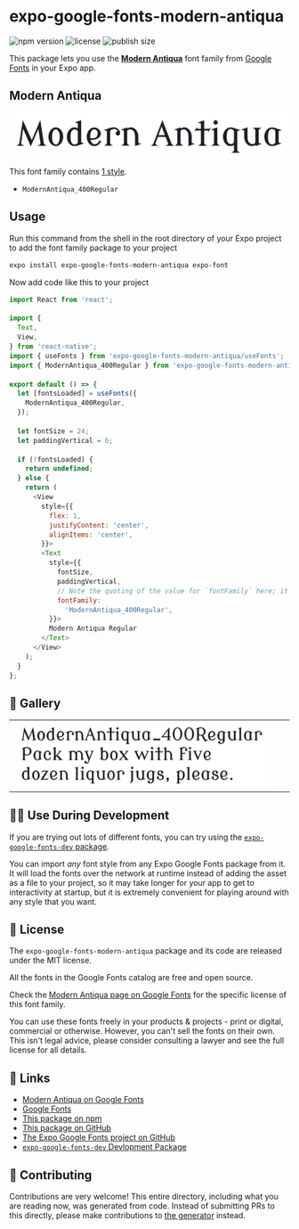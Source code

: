 # expo-google-fonts-modern-antiqua

![npm version](https://flat.badgen.net/npm/v/expo-google-fonts-modern-antiqua)
![license](https://flat.badgen.net/github/license/expo/google-fonts)
![publish size](https://flat.badgen.net/packagephobia/install/expo-google-fonts-modern-antiqua)

This package lets you use the [**Modern Antiqua**](https://fonts.google.com/specimen/Modern+Antiqua) font family from [Google Fonts](https://fonts.google.com/) in your Expo app.

## Modern Antiqua

![Modern Antiqua](./font-family.png)

This font family contains [1 style](#-gallery).

- `ModernAntiqua_400Regular`

## Usage

Run this command from the shell in the root directory of your Expo project to add the font family package to your project
```sh
expo install expo-google-fonts-modern-antiqua expo-font
```

Now add code like this to your project
```js
import React from 'react';

import {
  Text,
  View,
} from 'react-native';
import { useFonts } from 'expo-google-fonts-modern-antiqua/useFonts';
import { ModernAntiqua_400Regular } from 'expo-google-fonts-modern-antiqua/400Regular';

export default () => {
  let [fontsLoaded] = useFonts({
    ModernAntiqua_400Regular,
  });

  let fontSize = 24;
  let paddingVertical = 6;

  if (!fontsLoaded) {
    return undefined;
  } else {
    return (
      <View
        style={{
          flex: 1,
          justifyContent: 'center',
          alignItems: 'center',
        }}>
        <Text
          style={{
            fontSize,
            paddingVertical,
            // Note the quoting of the value for `fontFamily` here; it expects a string!
            fontFamily:
              'ModernAntiqua_400Regular',
          }}>
          Modern Antiqua Regular
        </Text>
      </View>
    );
  }
};

```

## 🔡 Gallery


||||
|-|-|-|
|![ModernAntiqua_400Regular](.//400Regular/ModernAntiqua_400Regular.ttf.png)||||


## 👩‍💻 Use During Development

If you are trying out lots of different fonts, you can try using the [`expo-google-fonts-dev` package](https://github.com/freeboub/google-fonts/tree/master/font-packages/dev#readme).

You can import *any* font style from any Expo Google Fonts package from it. It will load the fonts
over the network at runtime instead of adding the asset as a file to your project, so it may take longer
for your app to get to interactivity at startup, but it is extremely convenient
for playing around with any style that you want.

## 📖 License

The `expo-google-fonts-modern-antiqua` package and its code are released under the MIT license.

All the fonts in the Google Fonts catalog are free and open source.

Check the [Modern Antiqua page on Google Fonts](https://fonts.google.com/specimen/Modern+Antiqua) for the specific license of this font family.

You can use these fonts freely in your products & projects - print or digital, commercial or otherwise. However, you can't sell the fonts on their own. This isn't legal advice, please consider consulting a lawyer and see the full license for all details.

## 🔗 Links

- [Modern Antiqua on Google Fonts](https://fonts.google.com/specimen/Modern+Antiqua)
- [Google Fonts](https://fonts.google.com/)
- [This package on npm](https://www.npmjs.com/package/expo-google-fonts-modern-antiqua)
- [This package on GitHub](https://github.com/freeboub/google-fonts/tree/master/font-packages/modern-antiqua)
- [The Expo Google Fonts project on GitHub](https://github.com/freeboub/google-fonts)
- [`expo-google-fonts-dev` Devlopment Package](https://github.com/freeboub/google-fonts/tree/master/font-packages/dev)

## 🤝 Contributing

Contributions are very welcome! This entire directory, including what you are reading now, was generated from code. Instead of submitting PRs to this directly, please make contributions to [the generator](https://github.com/freeboub/google-fonts/tree/master/packages/generator) instead.
